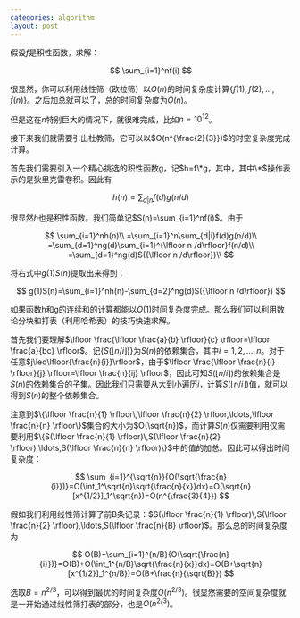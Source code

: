 ```yaml
---
categories: algorithm
layout: post
---
```


假设$f$是积性函数，求解：



$$
\sum_{i=1}^nf(i)
$$



很显然，你可以利用线性筛（欧拉筛）以$O(n)$的时间复杂度计算$\{f(1),f(2),\ldots,f(n)\}$。之后加总就可以了，总的时间复杂度为$O(n)$。

但是这在$n$特别巨大的情况下，就很难完成，比如$n=10^{12}$。

接下来我们就需要引出杜教筛，它可以以$O(n^{\frac{2}{3}})$的时空复杂度完成计算。

首先我们需要引入一个精心挑选的积性函数g，记$h=f\*g，其中，其中\*$操作表示的是狄里克雷卷积。因此有



$$
h(n)=\sum_{d|n}f(d)g(n/d)
$$


很显然$h$也是积性函数。我们简单记$S(n)=\sum_{i=1}^nf(i)$。由于


$$
\sum_{i=1}^nh(n)\\
=\sum_{i=1}^n\sum_{d|i}f(d)g(n/d)\\
=\sum_{d=1}^ng(d)\sum_{i=1}^{\lfloor n /d\rfloor}f(n/d)\\
=\sum_{d=1}^ng(d)S({\lfloor n /d\rfloor})\\
$$


将右式中$g(1)S(n)$提取出来得到：


$$
g(1)S(n)=\sum_{i=1}^nh(n)-\sum_{d=2}^ng(d)S({\lfloor n /d\rfloor})
$$

如果函数h和g的连续和的计算都能以$O(1)$时间复杂度完成。那么我们可以利用数论分块和打表（利用哈希表）的技巧快速求解。

首先我们要理解$\lfloor \frac{\lfloor \frac{a}{b} \rfloor}{c} \rfloor=\lfloor \frac{a}{bc} \rfloor$。记$\{S(\lfloor n/i \rfloor)\}$为$S(n)$的依赖集合，其中$i=1,2,\ldots,n$。对于任意$j\leq\lfloor{\frac{n}{i}}\rfloor$，由于$\lfloor \frac{\lfloor \frac{n}{i} \rfloor}{j} \rfloor=\lfloor \frac{n}{ij} \rfloor$，因此可知$S(\lfloor{n/i}\rfloor)$的依赖集合是$S(n)$的依赖集合的子集。因此我们只需要从大到小遍历$i$，计算$S(\lfloor{n/i}\rfloor)$值，就可以得到$S(n)$的整个依赖集合。

注意到$\{\lfloor \frac{n}{1} \rfloor\,\lfloor \frac{n}{2} \rfloor,\ldots,\lfloor \frac{n}{n} \rfloor\}$集合的大小为$O(\sqrt{n})$，而计算$S(n)$仅需要利用仅需要利用$\{S(\lfloor \frac{n}{1} \rfloor)\,S(\lfloor \frac{n}{2} \rfloor),\ldots,S(\lfloor \frac{n}{n} \rfloor)\}$中的值的加总。因此可以得出时间复杂度：


$$
\sum_{i=1}^{\sqrt{n}}{O(\sqrt{\frac{n}{i}})}=O(\int_1^\sqrt{n}\sqrt{\frac{n}{x}}dx)=O(\sqrt{n}[x^{1/2}]_1^\sqrt{n})=O(n^{\frac{3}{4}})
$$


假如我们利用线性筛计算了前B条记录：$S(\lfloor \frac{n}{1} \rfloor)\,S(\lfloor \frac{n}{2} \rfloor),\ldots,S(\lfloor \frac{n}{B} \rfloor)$。那么总的时间复杂度为


$$
O(B)+\sum_{i=1}^{n/B}{O(\sqrt{\frac{n}{i}})}=O(B)+O(\int_1^{n/B}\sqrt{\frac{n}{x}}dx)=O(B+\sqrt{n}[x^{1/2}]_1^{n/B})=O(B+\frac{n}{\sqrt{B}})
$$


选取$B=n^{2/3}$，可以得到最优的时间复杂度$O(n^{2/3})$。很显然需要的空间复杂度就是一开始通过线性筛打表的部分，也是$O(n^{2/3})$。